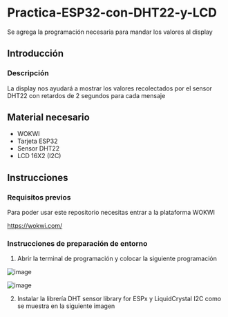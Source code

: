 # Practica-ESP32-con-DHT22-y-LCD
Se agrega la programación necesaria para mandar los valores al display
## Introducción 
### Descripción 

La display nos ayudará a mostrar los valores recolectados por el sensor DHT22 con retardos de 2 segundos para cada mensaje 

## Material necesario
- WOKWI
- Tarjeta ESP32
- Sensor DHT22
- LCD 16X2 (I2C)

## Instrucciones 

### Requisitos previos 

Para poder usar este repositorio necesitas entrar a la plataforma WOKWI 

https://wokwi.com/

### Instrucciones de preparación de entorno 

1. Abrir la terminal de programación y colocar la siguiente programación

![image](https://github.com/user-attachments/assets/32dbc6cc-67de-4463-93fe-bb354e35ef7c)

![image](https://github.com/user-attachments/assets/0139f134-a0cf-4660-af30-9a479ce01d09)

2. Instalar la librería DHT sensor library for ESPx y LiquidCrystal I2C como se muestra en la siguiente imagen


   
